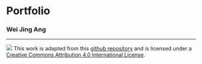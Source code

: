 Portfolio
================

### Wei Jing Ang

-----

![](https://i.creativecommons.org/l/by/4.0/88x31.png) This work is adapted from 
this [github repository](https://github.com/rstudio-conf-2022/rmd-to-quarto) and is
licensed under a [Creative Commons Attribution 4.0 International
License](https://creativecommons.org/licenses/by/4.0/).
